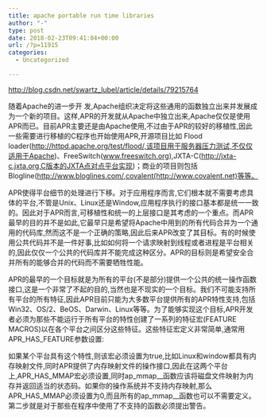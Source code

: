 ```yaml
---
title: apache portable run time libraries
author: "-"
type: post
date: 2018-02-23T09:41:04+00:00
url: /?p=11915
categories:
  - Uncategorized

---
```

http://blog.csdn.net/swartz_lubel/article/details/79215764

随着Apache的进一步开 发,Apache组织决定将这些通用的函数独立出来并发展成为一个新的项目。这样,APR的开发就从Apache中独立出来,Apache仅仅是使用 APR而已。目前APR主要还是由Apache使用,不过由于APR的较好的移植性,因此一些需要进行移植的C程序也开始使用APR,开源项目比如 Flood loader(http://httpd.apache.org/test/flood/,该项目用于服务器压力测试,不仅仅适用于Apache)、FreeSwitch(www.freeswitch.org),JXTA-C(http://jxta-c.jxta.org,C版本的JXTA点对点平台实现)；商业的项目则包括Blogline(http://www.bloglines.com/,covalent(http://www.covalent.net)等等。

APR使得平台细节的处理进行下移。对于应用程序而言,它们根本就不需要考虑具体的平台,不管是Unix、Linux还是Window,应用程序执行的接口基本都是统一一致的。因此对于APR而言,可移植性和统一的上层接口是其考虑的一个重点。而APR最早的目的并不是如此,它最早只是希望将Apache中用到的所有代码合并为一个通用的代码库,然而这不是一个正确的策略,因此后来APR改变了其目标。有的时候使用公共代码并不是一件好事,比如如何将一个请求映射到线程或者进程是平台相关的,因此仅仅一个公共的代码库并不能完成这种区分。APR的目标则是希望安全合并所有的能够合并的代码而不需要牺牲性能。

APR的最早的一个目标就是为所有的平台(不是部分)提供一个公共的统一操作函数接口,这是一个非常了不起的目的,当然也是不现实的一个目标。我们不可能支持所有平台的所有特征,因此APR目前只能为大多数平台提供所有的APR特性支持,包括Win32、OS/2、BeOS、Darwin、Linux等等。为了能够实现这个目标,APR开发者必须为那些不能运行于所有平台的特性创建了一系列的特征宏(FEATURE MACROS)以在各个平台之间区分这些特征。这些特征宏定义非常简单,通常用APR_HAS_FEATURE参数设置: 

如果某个平台具有这个特性,则该宏必须设置为true,比如Linux和window都具有内存映射文件,同时APR提供了内存映射文件的操作接口,因此在这两个平台上,APR_HAS_MMAP宏必须设置,同时ap_mmap__函数应该将磁盘文件映射为内存并返回适当的状态码。如果你的操作系统并不支持内存映射,那么APR_HAS_MMAP必须设置为0,而且所有的ap_mmap__函数也可以不需要定义。第二步就是对于那些在程序中使用了不支持的函数必须提出警告。